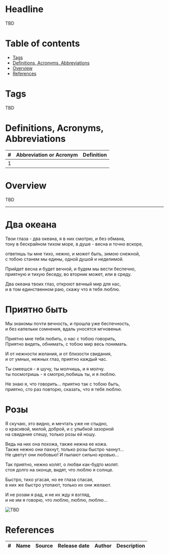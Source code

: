 # Headline

TBD

# Table of contents

- [Tags](./MyPoetry.md#tags)
- [Definitions, Acronyms, Abbreviations](./MyPoetry.md#definitions-acronyms-abbreviations)
- [Overview](./MyPoetry.md#overview)
- [References](./MyPoetry.md#references)

# Tags

TBD

# Definitions, Acronyms, Abbreviations

| # | Abbreviation or Acronym | Definition     |
| - | ------------------------|:--------------:|
| 1 |

# Overview

TBD

---

# Два океана

Твои глаза - два океана, я в них смотрю, и без обмана,  
тону в бескрайном тихом море, в душе - весна и точно вскоре,

ответишь ты мне тихо, нежно, и может быть, зимою снежной,  
с тобою станем мы едины, одной душой и неделимой.

Прийдет весна и будет вечной, и будем мы вести беспечно,  
приятную и тихую беседу, во вторник может, или в среду.

Два океана твоих глаз, откроют вечный мир для нас,  
и в том единственном раю, скажу что я тебя люблю.

# Приятно быть

Мы знакомы почти вечность, и прошла уже беспечность,  
и без капельки сомнения, вдаль уносятся мгновенья.

Приятно мне тебя любить, о нас с тобою говорить,  
Приятно видеть, обнимать, с тобою мир весь понимать.

И от нежности желания, и от близости свидания,  
и от умных, нежных глаз, приятно каждый час.

Ты смеешся - я шучу, ты молчишь, и я молчу.  
ты посмотришь - я смотрю,любишь ты, и я люблю.

Не знаю я, что говорить... приятно так с тобою быть,  
приятно, сто раз повторю, сказать, что я тебя люблю.

# Розы

Я скучаю, это видно, и мечтать уже не стыдно,  
о красивой, милой, доброй, и с улыбкой зазорной  
на свидание спешу, только розы ей ношу.  

Ведь на них она похожа, также нежна ее кожа.  
Также нежно они пахнут, только розы быстро чахнут...  
Не цветут они любовью! И пылают сильно кровью...  

Так приятно, нежно колят, о любви как-будто молят.  
стоя долго на оконце, видят, что люблю я солнце.  

Быстро, тихо угасая, но ее глаза спасая,  
в них же быстро утопают, только их они желают.

И не розам я рад, и не их жду я взгляд,  
и не им я говорю, что люблю, люблю, люблю...  

<img src="./Images/TBD.jpg" alt="TBD" />

# References

| # | Name                 | Source                | Release date           |  Author                 | Description   |
| - | ---------------------|---------------------- |----------------------- | ----------------------- |:-------------:|

